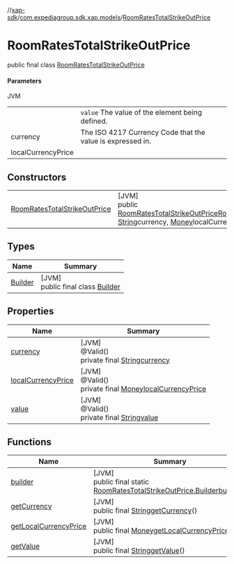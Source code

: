 //[xap-sdk](../../../index.md)/[com.expediagroup.sdk.xap.models](../index.md)/[RoomRatesTotalStrikeOutPrice](index.md)

# RoomRatesTotalStrikeOutPrice

public final class [RoomRatesTotalStrikeOutPrice](index.md)

#### Parameters

JVM

| | |
|---|---|
|  | `value` The value of the element being defined. |
| currency | The ISO 4217 Currency Code that the value is expressed in. |
| localCurrencyPrice |

## Constructors

| | |
|---|---|
| [RoomRatesTotalStrikeOutPrice](-room-rates-total-strike-out-price.md) | [JVM]<br>public [RoomRatesTotalStrikeOutPrice](index.md)[RoomRatesTotalStrikeOutPrice](-room-rates-total-strike-out-price.md)([String](https://docs.oracle.com/javase/8/docs/api/java/lang/String.html)value, [String](https://docs.oracle.com/javase/8/docs/api/java/lang/String.html)currency, [Money](../-money/index.md)localCurrencyPrice) |

## Types

| Name | Summary |
|---|---|
| [Builder](-builder/index.md) | [JVM]<br>public final class [Builder](-builder/index.md) |

## Properties

| Name | Summary |
|---|---|
| [currency](index.md#-697200278%2FProperties%2F699445674) | [JVM]<br>@Valid()<br>private final [String](https://docs.oracle.com/javase/8/docs/api/java/lang/String.html)[currency](index.md#-697200278%2FProperties%2F699445674) |
| [localCurrencyPrice](index.md#164470126%2FProperties%2F699445674) | [JVM]<br>@Valid()<br>private final [Money](../-money/index.md)[localCurrencyPrice](index.md#164470126%2FProperties%2F699445674) |
| [value](index.md#1937670030%2FProperties%2F699445674) | [JVM]<br>@Valid()<br>private final [String](https://docs.oracle.com/javase/8/docs/api/java/lang/String.html)[value](index.md#1937670030%2FProperties%2F699445674) |

## Functions

| Name | Summary |
|---|---|
| [builder](builder.md) | [JVM]<br>public final static [RoomRatesTotalStrikeOutPrice.Builder](-builder/index.md)[builder](builder.md)() |
| [getCurrency](get-currency.md) | [JVM]<br>public final [String](https://docs.oracle.com/javase/8/docs/api/java/lang/String.html)[getCurrency](get-currency.md)() |
| [getLocalCurrencyPrice](get-local-currency-price.md) | [JVM]<br>public final [Money](../-money/index.md)[getLocalCurrencyPrice](get-local-currency-price.md)() |
| [getValue](get-value.md) | [JVM]<br>public final [String](https://docs.oracle.com/javase/8/docs/api/java/lang/String.html)[getValue](get-value.md)() |
